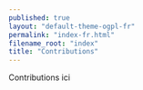 ```yaml
---
published: true
layout: "default-theme-ogpl-fr"
permalink: "index-fr.html"
filename_root: "index"
title: "Contributions"
---
```


Contributions ici
